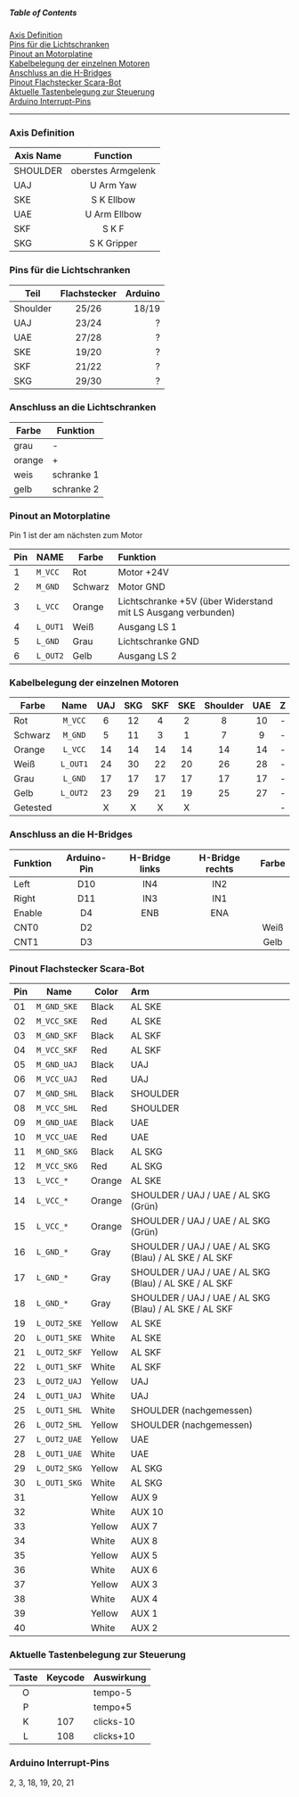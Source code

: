##### Table of Contents

[Axis Definition](#axis_def)  
[Pins für die Lichtschranken](#pin_ls)  
[Pinout an Motorplatine](#pin_motor)  
[Kabelbelegung der einzelnen Motoren](#kabel_motor)  
[Anschluss an die H-Bridges](#anschluss_hb)  
[Pinout Flachstecker Scara-Bot](#pin_stecker)  
[Aktuelle Tastenbelegung zur Steuerung](#tasten)  
[Arduino Interrupt-Pins](#interrupt)  

-----------------------------------------------------------------------------


<a name="axis_def" href="#"></a>
### Axis Definition

| Axis Name     | Function      |
| ------------- |:-------------:|
| SHOULDER      | oberstes Armgelenk |
|UAJ            |U Arm Yaw          |
|SKE	          |S K Ellbow         |
|UAE            |U Arm Ellbow       |
|SKF            |S K F              |
|SKG            |S K Gripper        |

<a name="pin_ls" href="#"></a>
### Pins für die Lichtschranken

| Teil   | Flachstecker | Arduino |
| ------------- |:-------------:| -----:
| Shoulder      |     25/26    |  18/19 |
|   UAJ         |     23/24    |  ?|
|   UAE	        |     27/28    |  ?|
|   SKE	        |     19/20    |  ?|
|   SKF         |     21/22    |  ?|
|   SKG 	      |     29/30    |  ?|

<a name="anschluss_ls" href="#"></a>
### Anschluss an die Lichtschranken
| Farbe | Funktion |
|-------|----------|
| grau | - |
| orange | + |
| weis | schranke 1 |
| gelb | schranke 2 |

<a name="pin_motor" href="#"></a>
### Pinout an Motorplatine

Pin 1 ist der am nächsten zum Motor

|  Pin |  NAME  | Farbe   | Funktion|
| ---- | ------ | ------- | :---------|
|  1   | `M_VCC`  | Rot     | Motor +24V|
|  2   | `M_GND`  | Schwarz | Motor GND|
|  3   | `L_VCC`  | Orange  | Lichtschranke +5V (über Widerstand mit LS Ausgang verbunden)|
|  4   | `L_OUT1` | Weiß    | Ausgang LS 1|
|  5   | `L_GND`  | Grau    | Lichtschranke GND|
|  6   | `L_OUT2` | Gelb    | Ausgang LS 2|

<a name="kabel_motor" href="#"></a>
### Kabelbelegung der einzelnen Motoren
| Farbe    | Name     | UAJ   | SKG   | SKF   | SKE   | Shoulder | UAE   | Z     |
| -------- | :------: | :---: | :---: | :---: | :---: | :------: | :---: | :---: |
| Rot      | `M_VCC`  | 6     | 12    | 4     | 2     | 8        | 10    | -     |
| Schwarz  | `M_GND`  | 5     | 11    | 3     | 1     | 7        | 9     | -     |
| Orange   | `L_VCC`  | 14    | 14    | 14    | 14    | 14       | 14    | -     |
| Weiß     | `L_OUT1` | 24    | 30    | 22    | 20    | 26       | 28    | -     |
| Grau     | `L_GND`  | 17    | 17    | 17    | 17    | 17       | 17    | -     |
| Gelb     | `L_OUT2` | 23    | 29    | 21    | 19    | 25       | 27    | -     |
| Getested |          | X     | X     | X     | X     |          |       | -     |

<a name="anschluss_hb" href="#"></a>
### Anschluss an die H-Bridges
| Funktion | Arduino-Pin | H-Bridge links | H-Bridge rechts | Farbe |
| -------- | :---------: | :------------: | :-------------: | :---: |
| Left     | D10         | IN4            | IN2             |       |
| Right    | D11         | IN3            | IN1             |       |
| Enable   | D4          | ENB            | ENA             |       |
| CNT0     | D2          |                |                 | Weiß  |
| CNT1     | D3          |                |                 | Gelb  |

<a name="pin_stecker" href="#"></a>
### Pinout Flachstecker Scara-Bot
| Pin  |   Name	 |   Color	|  Arm
| ---- | ------ | ------- | :---------
| 01	| `M_GND_SKE`    |    Black	| AL SKE
| 02	| `M_VCC_SKE`    |    Red		| AL SKE
| 03	| `M_GND_SKF`    |    Black	| AL SKF
| 04	| `M_VCC_SKF`    |    Red		| AL SKF
| 05      | `M_GND_UAJ`    |  Black	| UAJ
| 06	| `M_VCC_UAJ`    |    Red		| UAJ
| 07	| `M_GND_SHL`    |    Black	| SHOULDER
| 08	| `M_VCC_SHL`    |    Red		| SHOULDER
| 09      | `M_GND_UAE`    |  Black	| UAE
| 10      | `M_VCC_UAE`    |  Red		| UAE
| 11      | `M_GND_SKG`    |  Black	| AL SKG
| 12      | `M_VCC_SKG`    |  Red		| AL SKG
| 13      | `L_VCC_*` |          Orange	|AL SKE               
| 14      | `L_VCC_*` |          Orange	|SHOULDER / UAJ / UAE / AL SKG (Grün)
| 15      | `L_VCC_*` |          Orange	|SHOULDER / UAJ / UAE / AL SKG (Grün)
| 16      | `L_GND_*` |          Gray        |SHOULDER / UAJ / UAE / AL SKG (Blau) / AL SKE / AL SKF
| 17      | `L_GND_*` |          Gray	|SHOULDER / UAJ / UAE / AL SKG (Blau) / AL SKE / AL SKF
| 18      | `L_GND_*` |          Gray	|SHOULDER / UAJ / UAE / AL SKG (Blau) / AL SKE / AL SKF
| 19      | `L_OUT2_SKE`   |  Yellow	| AL SKE
| 20      | `L_OUT1_SKE`   |  White	| AL SKE		
| 21      | `L_OUT2_SKF`   |  Yellow	| AL SKF
| 22      | `L_OUT1_SKF`   |  White	| AL SKF
| 23      | `L_OUT2_UAJ`   |  Yellow	| UAJ
| 24      | `L_OUT1_UAJ`   |  White	| UAJ
| 25      | `L_OUT1_SHL`   |  White	| SHOULDER (nachgemessen)
| 26      | `L_OUT2_SHL`   |  Yellow	| SHOULDER (nachgemessen)
| 27      | `L_OUT2_UAE`   |  Yellow	| UAE
| 28      | `L_OUT1_UAE`   |  White	| UAE
| 29      | `L_OUT2_SKG`   |  Yellow	| AL SKG
| 30      | `L_OUT1_SKG`   |  White	| AL SKG
| 31 | |                 Yellow	| AUX 9
| 32 | |                 White	| AUX 10
| 33 | |                 Yellow	| AUX 7
| 34 | |                 White	| AUX 8
| 35 | |                 Yellow	| AUX 5
| 36 | |                 White	| AUX 6
| 37 | |                 Yellow	| AUX 3
| 38 | |                 White	| AUX 4
| 39 | |                 Yellow	| AUX 1
| 40 | |                 White	| AUX 2

<a name="tasten" href="#"></a>
### Aktuelle Tastenbelegung zur Steuerung
| Taste | Keycode | Auswirkung |
| :---: | :-----: | ---------- |
| O |     | tempo-5 |
| P |     | tempo+5 |
| K | 107 | clicks-10 |
| L | 108 | clicks+10 |

<a name="interrupt" href="#"></a>
### Arduino Interrupt-Pins
2, 3, 18, 19, 20, 21
